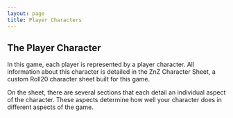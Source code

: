```yaml
---
layout: page
title: Player Characters
---
```



## The Player Character ##

In this game, each player is represented by a player character. All information about this character is detailed in the ZnZ Character Sheet, a custom Roll20 character sheet built for this game.

On the sheet, there are several sections that each detail an individual aspect of the character. These aspects determine how well your character does in different aspects of the game.




